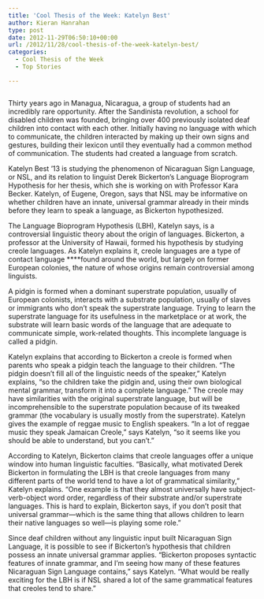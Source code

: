 ```yaml
---
title: 'Cool Thesis of the Week: Katelyn Best'
author: Kieran Hanrahan
type: post
date: 2012-11-29T06:50:10+00:00
url: /2012/11/28/cool-thesis-of-the-week-katelyn-best/
categories:
  - Cool Thesis of the Week
  - Top Stories

---
```

<a href="http://www.reedquest.org/2012/11/cool-thesis-of-the-week-katelyn-best/katelyn_web/" rel="attachment wp-att-1875"><img class="aligncenter size-full wp-image-1875" title="Katelyn Best" src="https://i0.wp.com/www.reedquest.org/wp-content/uploads/2012/11/katelyn_web.jpg?resize=770%2C430" alt="" data-recalc-dims="1" /></a>

Thirty years ago in Managua, Nicaragua, a group of students had an incredibly rare opportunity. After the Sandinista revolution, a school for disabled children was founded, bringing over 400 previously isolated deaf children into contact with each other. Initially having no language with which to communicate, the children interacted by making up their own signs and gestures, building their lexicon until they eventually had a common method of communication. The students had created a language from scratch.

Katelyn Best &#8217;13 is studying the phenomenon of Nicaraguan Sign Language, or NSL, and its relation to linguist Derek Bickerton&#8217;s Language Bioprogram Hypothesis for her thesis, which she is working on with Professor Kara Becker. Katelyn, of Eugene, Oregon, says that NSL may be informative on whether children have an innate, universal grammar already in their minds before they learn to speak a language, as Bickerton hypothesized.

The Language Bioprogram Hypothesis (LBH), Katelyn says, is a controversial linguistic theory about the origin of languages. Bickerton, a professor at the University of Hawaii, formed his hypothesis by studying creole languages. As Katelyn explains it, creole languages are a type of contact language ****found around the world, but largely on former European colonies, the nature of whose origins remain controversial among linguists.

A pidgin is formed when a dominant superstrate population, usually of European colonists, interacts with a substrate population, usually of slaves or immigrants who don&#8217;t speak the superstrate language. Trying to learn the superstrate language for its usefulness in the marketplace or at work, the substrate will learn basic words of the language that are adequate to communicate simple, work-related thoughts. This incomplete language is called a pidgin.

Katelyn explains that according to Bickerton a creole is formed when parents who speak a pidgin teach the language to their children. &#8220;The pidgin doesn&#8217;t fill all of the linguistic needs of the speaker,&#8221; Katelyn explains, &#8220;so the children take the pidgin and, using their own biological mental grammar, transform it into a complete language.&#8221; The creole may have similarities with the original superstrate language, but will be incomprehensible to the superstrate population because of its tweaked grammar (the vocabulary is usually mostly from the superstrate). Katelyn gives the example of reggae music to English speakers. &#8220;In a lot of reggae music they speak Jamaican Creole,&#8221; says Katelyn, &#8220;so it seems like you should be able to understand, but you can&#8217;t.&#8221;

According to Katelyn, Bickerton claims that creole languages offer a unique window into human linguistic faculties. &#8220;Basically, what motivated Derek Bickerton in formulating the LBH is that creole languages from many different parts of the world tend to have a lot of grammatical similarity,&#8221; Katelyn explains. &#8220;One example is that they almost universally have subject-verb-object word order, regardless of their substrate and/or superstrate languages. This is hard to explain, Bickerton says, if you don&#8217;t posit that universal grammar—which is the same thing that allows children to learn their native languages so well—is playing some role.&#8221;

Since deaf children without any linguistic input built Nicaraguan Sign Language, it is possible to see if Bickerton&#8217;s hypothesis that children possess an innate universal grammar applies. &#8220;Bickerton proposes syntactic features of innate grammar, and I&#8217;m seeing how many of these features Nicaraguan Sign Language contains,&#8221; says Katelyn. &#8220;What would be really exciting for the LBH is if NSL shared a lot of the same grammatical features that creoles tend to share.&#8221;